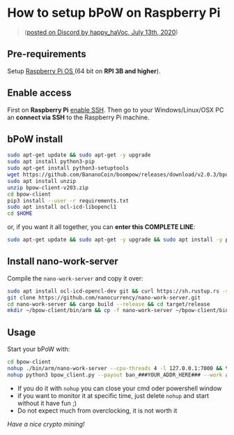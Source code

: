 # How to setup bPoW on Raspberry Pi

> ([posted on Discord by happy_haVoc, July 13th, 2020](https://discordapp.com/channels/415935345075421194/626058996578648065/732576731952840807))

## Pre-requirements

Setup [Raspberry Pi OS ](https://www.raspberrypi.org/downloads/) (64 bit on **RPI 3B and higher**).


## Enable access

First on **Raspberry Pi** [enable SSH](https://www.raspberrypi.org/documentation/remote-access/ssh/). Then go to your Windows/Linux/OSX PC an **connect via SSH** to the Raspberry Pi machine.

## bPoW install

```bash
sudo apt-get update && sudo apt-get -y upgrade
sudo apt install python3-pip
sudo apt-get install python3-setuptools
wget https://github.com/BananoCoin/boompow/releases/download/v2.0.3/bpow-client-v203.zip
sudo apt install unzip
unzip bpow-client-v203.zip
cd bpow-client
pip3 install --user -r requirements.txt
sudo apt install ocl-icd-libopencl1
cd $HOME
```

or, if you want it all together, you can **enter this COMPLETE LINE**:

```bash
sudo apt-get update && sudo apt-get -y upgrade && sudo apt install -y python3-pip && wget https://github.com/BananoCoin/boompow/releases/download/v2.0.3/bpow-client-v203.zip && sudo apt install unzip && unzip -o bpow-client-v203.zip && cd bpow-client && pip3 install --user -r requirements.txt && sudo apt install ocl-icd-libopencl1 && cd ~
```

## Install nano-work-server

Compile the `nano-work-server` and copy it over:

```bash
sudo apt install ocl-icd-opencl-dev git && curl https://sh.rustup.rs -sSf | sh -s -- -y
git clone https://github.com/nanocurrency/nano-work-server.git
cd nano-work-server && cargo build --release && cd target/release
mkdir ~/bpow-client/bin/arm && cp -f nano-work-server ~/bpow-client/bin/arm && cd ~
```

## Usage

Start your bPoW with:

```bash
cd bpow-client
nohup ./bin/arm/nano-work-server --cpu-threads 4 -l 127.0.0.1:7000 && ¥
nohup python3 bpow_client.py --payout ban_###YOUR_ADDR_HERE### --work any --limit-logging
```

* If you do it with `nohup` you can close your cmd oder powershell window
* if you want to monitor it at specific time, just delete `nohup` and start without it
have fun ;)
* Do not expect much from overclocking, it is not worth it

*Have a nice crypto mining!*

